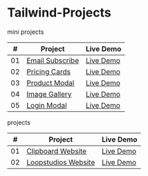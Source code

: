 # Tailwind-Projects
mini projects 

|  #  | Project                                                                                                    | Live Demo                                                   |
| :-: | ---------------------------------------------------------------------------------------------------------- | -----------------------------------------------
| 01  |       [Email Subscribe](https://github.com/slimanesedrati/Tailwind-Projects/tree/main/mini%20Projects/email-subscribe) | [Live Demo](https://slimanesedrati.github.io/Tailwind-Projects/mini%20Projects/email-subscribe/) |
| 02  |       [Pricing Cards](https://github.com/slimanesedrati/Tailwind-Projects/tree/main/mini%20Projects/pricing-cards) | [Live Demo](https://slimanesedrati.github.io/Tailwind-Projects/mini%20Projects/pricing-cards/) |
| 03  |       [Product Modal](https://github.com/slimanesedrati/Tailwind-Projects/tree/main/mini%20Projects/product-modal) | [Live Demo](https://slimanesedrati.github.io/Tailwind-Projects/mini%20Projects/product-modal/) |
| 04  |       [Image Gallery](https://github.com/slimanesedrati/Tailwind-Projects/tree/main/mini%20Projects/image-gallery) | [Live Demo](https://slimanesedrati.github.io/Tailwind-Projects/mini%20Projects/image-gallery/) |
| 05  |       [Login Modal](https://github.com/slimanesedrati/Tailwind-Projects/tree/main/mini%20Projects/login-modal) | [Live Demo](https://slimanesedrati.github.io/Tailwind-Projects/mini%20Projects/login-modal/) |


projects 

|  #  | Project                                                                                                    | Live Demo                                                   |
| :-: | ---------------------------------------------------------------------------------------------------------- | -----------------------------------------------
| 01  |       [Clipboard Website](https://github.com/slimanesedrati/Tailwind-Projects/tree/main/Clipboard%20Website) | [Live Demo](https://slimanesedrati.github.io/Tailwind-Projects/Clipboard%20Website/) |
| 02  |       [Loopstudios Website](https://github.com/slimanesedrati/Tailwind-Projects/tree/main/Loopstudios%20Website) | [Live Demo](https://slimanesedrati.github.io/Tailwind-Projects/Loopstudios%20Website/) |
